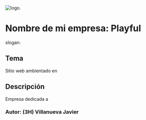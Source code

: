 ![logo.](logo.)
# Nombre de mi empresa: Playful
slogan: 

## Tema
Sitio web ambientado en 

## Descripción
Empresa dedicada a

### Autor: (3H) Villanueva Javier

